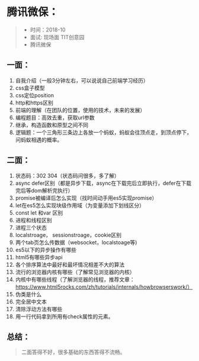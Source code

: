 # 腾讯微保：
> * 时间：2018-10
> * 面试: 现场面 TIT创意园
> * 腾讯微保
## 一面：
1. 自我介绍（一般3分钟左右，可以说说自己前端学习经历）
2. css盒子模型
3. css定位position
4. http和https区别
5. 前端的理解（在团队的位置，使用的技术，未来的发展）
6. 编程题目：高效去重，获取url参数
7. 继承，构造函数和原型之间不同
8. 逻辑题：一个三角形三条边上各放一个蚂蚁，蚂蚁会往顶点走，到顶点停下，问蚂蚁相遇的概率。

## 二面：
1. 状态码：302 304（状态码问很多，多了解）
2. async defer区别（都是异步下载，async在下载完后立即执行，defer在下载完后等dom解析完执行）
3. promise被编译后怎么实现（找时间动手用es5实现promise）
4. let在es5怎么实现块级作用域（为变量添加下划线区分）
5. const let 和var 区别
6. 进程和线程区别
7. 进程三个状态
8. localstroage， sessionstroage，cookie区别
9. 两个tab页怎么传数据（websocket，localstoage等)
10. es5以下的异步操作有哪些
11. html5有哪些异步api
12. 各个排序算法中最好和最坏情况相差不大的算法
13. 流行的浏览器内核有哪些（了解常见浏览器的内核）
14. 内核中有哪些线程（了解浏览器的线程，推荐文章：https://www.html5rocks.com/zh/tutorials/internals/howbrowserswork/）
15. 伪类是什么
16. 完全居中文本
17. 清除浮动方法有哪些
18. 用一行代码拿到所用有check属性的元素。


## 总结：
> 二面答得不好，很多基础的东西答得不流畅。

